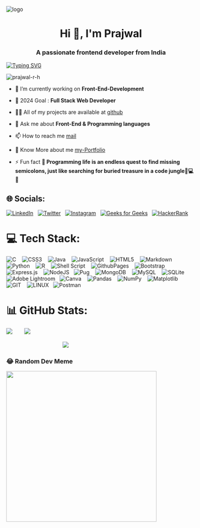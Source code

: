 ![logo](https://142972.fs1.hubspotusercontent-na1.net/hubfs/142972/Blog_CybersecurityStatistics_BlogHero_202206_V2.png)


<h1 align="center">Hi 👋, I'm Prajwal</h1>
<h3 align="center">A passionate frontend developer from India</h3>

<!--<img align="right" alt="Coding" height="265" width="400" src="">-->
[![Typing SVG](https://readme-typing-svg.herokuapp.com?font=Robot-Bold&size=30&color=330033&center=true&vCenter=true&width=900&height=110&lines=Passionate+Developer;Programmer;Content+Writer;Tech-savvy+person+from+India)](https://git.io/typing-svg)


<p align="left"> <img src="https://komarev.com/ghpvc/?username=prajwal-r-h&label=Profile%20views&color=0e75b6&style=flat" alt="prajwal-r-h" /> </p>

- 🔭 I’m currently working on **Front-End-Development**

- 🔭 2024 Goal : **Full Stack Web Developer**

- 👨‍💻 All of my projects are available at [github](https://github.com/prajwal-r-h)

- 💬 Ask me about **Front-End & Programming languages**

- 📫 How to reach me [mail](prajwalrhonnihalli117@gmail.com)

- 📄 Know More about me [my-Portfolio](https://prajwal-r-h.github.io/Prajwal-Portfolio/)

- ⚡ Fun fact **🚀 Programming life is an endless quest to find missing semicolons, just like searching for buried treasure in a code jungle🌴💻😅**


## 🌐 Socials:
[![LinkedIn](https://img.shields.io/badge/LinkedIn-%230077B5.svg?logo=linkedin&logoColor=white)](https://linkedin.com/in/prajwal-r-honnhalli-7aa516280) &nbsp; [![Twitter](https://img.shields.io/badge/Twitter-%231DA1F2.svg?logo=Twitter&logoColor=white)](https://twitter.com/@prajwalhon22979) &nbsp; [![Instagram](https://img.shields.io/badge/Instagram-%23E4405F.svg?logo=Instagram&logoColor=white)](https://instagram.com/__prajwal_r_honnihalli)  &nbsp; [![Geeks for Geeks](https://img.shields.io/badge/GeeksForGeeks-%230077B5.svg?logo=geeks-for-geeks&logoColor=white)](https://www.geeksforgeeks.org/user/prajwalrhonjotw) &nbsp; [![HackerRank](https://img.shields.io/badge/HackerRank-%231DA1F2.svg?logo=hackerrank&logoColor=white)](https://www.hackerrank.com/@prajwalrhonniha1)



# 💻 Tech Stack:
![C](https://img.shields.io/badge/c-%2300599C.svg?style=flat&logo=c&logoColor=white) &nbsp;&nbsp; ![CSS3](https://img.shields.io/badge/css3-%231572B6.svg?style=flat&logo=css3&logoColor=white) &nbsp;&nbsp; ![Java](https://img.shields.io/badge/java-%23ED8B00.svg?style=flat&logo=openjdk&logoColor=white) &nbsp;&nbsp; ![JavaScript](https://img.shields.io/badge/javascript-%23323330.svg?style=flat&logo=javascript&logoColor=%23F7DF1E) &nbsp;&nbsp; ![HTML5](https://img.shields.io/badge/html5-%23E34F26.svg?style=flat&logo=html5&logoColor=white) &nbsp;&nbsp; ![Markdown](https://img.shields.io/badge/markdown-%23000000.svg?style=flat&logo=markdown&logoColor=white) &nbsp;&nbsp; ![Python](https://img.shields.io/badge/python-3670A0?style=flat&logo=python&logoColor=ffdd54) &nbsp;&nbsp; ![R](https://img.shields.io/badge/r-%23276DC3.svg?style=flat&logo=r&logoColor=white) &nbsp;&nbsp; ![Shell Script](https://img.shields.io/badge/shell_script-%23121011.svg?style=flat&logo=gnu-bash&logoColor=white) &nbsp;&nbsp; ![GithubPages](https://img.shields.io/badge/github%20pages-121013?style=flat&logo=github&logoColor=white) &nbsp;&nbsp; ![Bootstrap](https://img.shields.io/badge/bootstrap-%238511FA.svg?style=flat&logo=bootstrap&logoColor=white)  &nbsp;&nbsp;![Express.js](https://img.shields.io/badge/express.js-%23404d59.svg?style=flat&logo=express&logoColor=%2361DAFB) &nbsp;&nbsp; ![NodeJS](https://img.shields.io/badge/node.js-6DA55F?style=flat&logo=node.js&logoColor=white)  &nbsp;&nbsp;![Pug](https://img.shields.io/badge/Pug-FFF?style=flat&logo=pug&logoColor=A86454) &nbsp;&nbsp; ![MongoDB](https://img.shields.io/badge/MongoDB-%234ea94b.svg?style=flat&logo=mongodb&logoColor=white) &nbsp;&nbsp; ![MySQL](https://img.shields.io/badge/mysql-%2300000f.svg?style=flat&logo=mysql&logoColor=white) &nbsp;&nbsp; ![SQLite](https://img.shields.io/badge/sqlite-%2307405e.svg?style=flat&logo=sqlite&logoColor=white)  &nbsp;&nbsp;![Adobe Lightroom](https://img.shields.io/badge/Adobe%20Lightroom-31A8FF.svg?style=flat&logo=Adobe%20Lightroom&logoColor=white)  &nbsp;&nbsp;![Canva](https://img.shields.io/badge/Canva-%2300C4CC.svg?style=flat&logo=Canva&logoColor=white) &nbsp;&nbsp; ![Pandas](https://img.shields.io/badge/pandas-%23150458.svg?style=flat&logo=pandas&logoColor=white) &nbsp;&nbsp; ![NumPy](https://img.shields.io/badge/numpy-%23013243.svg?style=flat&logo=numpy&logoColor=white) &nbsp;&nbsp; ![Matplotlib](https://img.shields.io/badge/Matplotlib-%23ffffff.svg?style=flat&logo=Matplotlib&logoColor=black) &nbsp;&nbsp; ![GIT](https://img.shields.io/badge/Git-fc6d26?style=flat&logo=git&logoColor=white) &nbsp;&nbsp; ![LINUX](https://img.shields.io/badge/Linux-FCC624?style=flat&logo=linux&logoColor=black)  &nbsp;&nbsp;![Postman](https://img.shields.io/badge/Postman-FF6C37?style=flat&logo=postman&logoColor=white)

# 📊 GitHub Stats:
![](https://github-readme-stats.vercel.app/api/top-langs/?username=prajwal-r-h&theme=dark&hide_border=false&include_all_commits=true&count_private=false&layout=compact) &nbsp;&nbsp;&nbsp;&nbsp;&nbsp;&nbsp;
![](https://github-readme-streak-stats.herokuapp.com/?user=prajwal-r-h&theme=dark&hide_border=false)<br/><br/>
&nbsp;&nbsp;&nbsp;&nbsp;&nbsp;&nbsp;&nbsp;&nbsp;&nbsp;&nbsp;&nbsp;&nbsp;&nbsp;&nbsp;&nbsp;&nbsp;&nbsp;&nbsp;&nbsp;&nbsp;&nbsp;&nbsp;&nbsp;&nbsp;&nbsp;&nbsp;&nbsp;&nbsp;&nbsp;&nbsp;&nbsp;&nbsp;&nbsp;&nbsp;&nbsp;&nbsp;&nbsp;&nbsp;![](https://github-readme-stats.vercel.app/api?username=prajwal-r-h&theme=dark&hide_border=false&include_all_commits=true&count_private=false)<br/>




### 😂 Random Dev Meme
<img src='https://randommeme-five.vercel.app/' style="height: 400px;"/>

